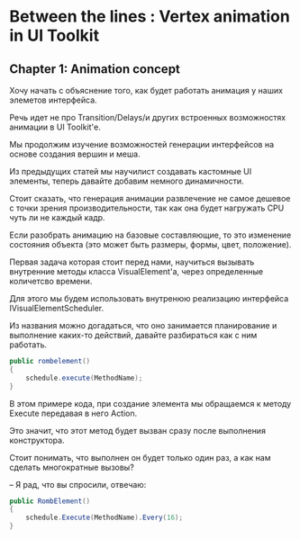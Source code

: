 # Between the lines : Vertex animation in UI Toolkit


## Chapter 1: Animation concept

Хочу начать с объяснение того, как будет работать анимация у наших элеметов интерфейса.

Речь идет не про Transition/Delays/и других встроенных возможностях анимации в UI Toolkit'е.

Мы продолжим изучение возможностей генерации интерфейсов на основе создания вершин и меша.

Из предыдущих статей мы научилист создавать кастомные UI элементы, теперь давайте добавим немного динамичности.

Стоит сказать, что генерация анимации развлечение не самое дешевое с точки зрения производительности, так как она будет нагружать CPU чуть ли не каждый кадр.

Если разобрать анимацию на базовые составляющие, то это изменение состояния объекта (это может быть размеры, формы, цвет, положение).

Первая задача которая стоит перед нами, научиться вызывать внутренние методы класса VisualElement'а, через определенные количетсво времени. 

Для этого мы будем использовать внутренюю реализацию интерфейса IVisualElementScheduler.

Из названия можно догадаться, что оно занимается планирование и выполнение каких-то действий, давайте разбираться как с ним работать.
```csharp
public rombelement()
{
    schedule.execute(MethodName);
}
```

В этом примере кода, при создание элемента мы обращаемся к методу Execute передавая в него Action.

Это значит, что этот метод будет вызван сразу после выполнения конструктора.

Стоит понимать, что выполнен он будет только один раз, а как нам сделать многократные вызовы?

– Я рад, что вы спросили, отвечаю:

```csharp
public RombElement()
{
    schedule.Execute(MethodName).Every(16);
}
```